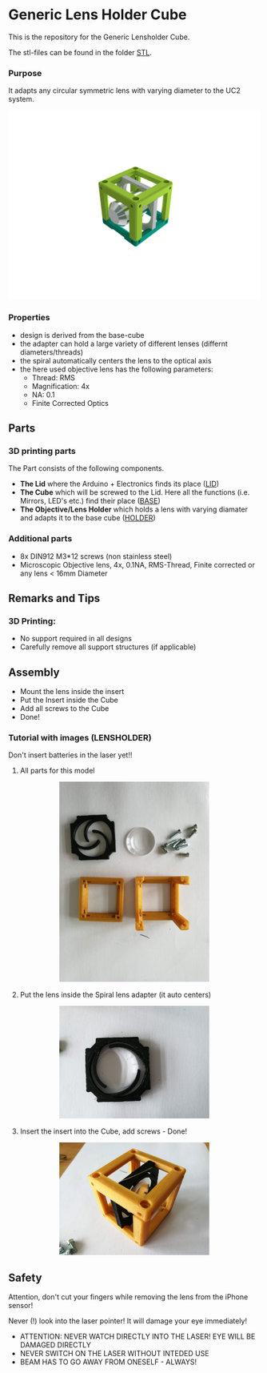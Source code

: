 # Generic Lens Holder Cube
This is the repository for the Generic Lensholder Cube.

The stl-files can be found in the folder [STL](./STL).

### Purpose
It adapts any circular symmetric lens with varying diameter to the UC2 system.

![](./IMAGES/Assembly_Cube_Objectiveholder.png)


### Properties
* design is derived from the base-cube
* the adapter can hold a large variety of different lenses (differnt diameters/threads)
* the spiral automatically centers the lens to the optical axis
* the here used objective lens has the following parameters:
	* Thread: RMS
	* Magnification: 4x
	* NA: 0.1
	* Finite Corrected Optics



## Parts

### 3D printing parts
The Part consists of the following components.

* **The Lid** where the Arduino + Electronics finds its place ([LID](./STL/10_Lid_1x1_v2.stl))
* **The Cube** which will be screwed to the Lid. Here all the functions (i.e. Mirrors, LED's etc.) find their place ([BASE](./STL/10_Cube_1x1_v2.stl))
* **The Objective/Lens Holder** which holds a lens with varying diamater and adapts it to the base cube ([HOLDER](./STL/20_Cube_Insert_Objective_Holder.stl))

### Additional parts
* 8x DIN912 M3*12 screws (non stainless steel)
* Microscopic Objective lens, 4x, 0.1NA, RMS-Thread, Finite corrected or any lens < 16mm Diameter


## Remarks and Tips
### 3D Printing:
* No support required in all designs
* Carefully remove all support structures (if applicable)

## Assembly
* Mount the lens inside the insert
* Put the Insert inside the Cube
* Add all screws to the Cube
* Done!

### Tutorial with images (LENSHOLDER)
Don't insert batteries in the laser yet!!

1. All parts for this model
<p align="center">
<img src="./IMAGES/CUBE_LENSHOLDER_0.jpg" width="300">
</p>

2. Put the lens inside the Spiral lens adapter (it auto centers)
<p align="center">
<img src="./IMAGES/CUBE_LENSHOLDER_1.jpg" width="300">
</p>

3. Insert the insert into the Cube, add screws - Done!
<p align="center">
<img src="./IMAGES/CUBE_LENSHOLDER_2.jpg" width="300">
</p>


## Safety
Attention, don't cut your fingers while removing the lens from the iPhone sensor!

Never (!) look into the laser pointer! It will damage your eye immediately!


* ATTENTION: NEVER WATCH DIRECTLY INTO THE LASER! EYE WILL BE DAMAGED DIRECTLY
* NEVER SWITCH ON THE LASER WITHOUT INTEDED USE
* BEAM HAS TO GO AWAY FROM ONESELF - ALWAYS!
